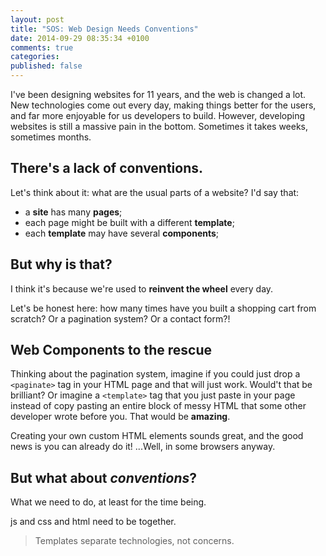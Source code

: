 ```yaml
---
layout: post
title: "SOS: Web Design Needs Conventions"
date: 2014-09-29 08:35:34 +0100
comments: true
categories: 
published: false
---
```


I've been designing websites for 11 years, and the web is changed a lot. New technologies come out every day, making things better for the users, and far more enjoyable for us developers to build. However, developing websites is still a massive pain in the bottom. Sometimes it takes weeks, sometimes months.

## There's a lack of conventions.

Let's think about it: what are the usual parts of a website? I'd say that:

- a **site** has many **pages**;
- each page might be built with a different **template**;
- each **template** may have several **components**;


## But why is that?

I think it's because we're used to **reinvent the wheel** every day.

Let's be honest here: how many times have you built a shopping cart from scratch? Or a pagination system? Or a contact form?!
<!--
Let's focus on the pagination system. If you are using Rails you could have used the `will_paginate` gem. Or, if you are exclusively a front end developer, how many times did you type "header" and "footer"? Maybe in a 2000 lines long stylesheet. To be honest, that's what I did for a long time. But now it's time to change. -->

## Web Components to the rescue

Thinking about the pagination system, imagine if you could just drop a `<paginate>` tag in your HTML page and that will just work. Would't that be brilliant? Or imagine a `<template>` tag that you just paste in your page instead of copy pasting an entire block of messy HTML that some other developer wrote before you. That would be **amazing**.

Creating your own custom HTML elements sounds great, and the good news is you can already do it! ...Well, in some browsers anyway.

## But what about *conventions*?

What we need to do, at least for the time being.

js and css and html need to be together.

> Templates separate technologies, not concerns.
